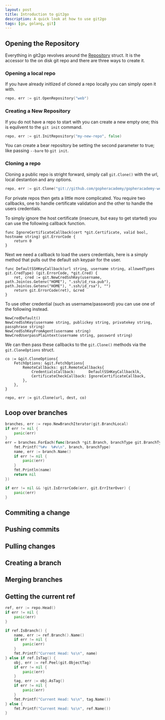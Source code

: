 ```yaml
---
layout: post
title: Introduction to git2go
description: A quick look at how to use git2go
tags: [go, golang, git]
---
```


## Opening the Repository

Everything in git2go revolves around the
[Repository](https://godoc.org/github.com/libgit2/git2go#Repository) struct. It
is the accessor to the on disk git repo and there are three ways to create it. 

### Opening a local repo

If you have already initlized of cloned a repo locally you can simply open it with.

```go
repo, err := git.OpenRepository("web")
```

### Creating a New Repository

If you do not have a repo to start with you can create a new empty one; this is
equlivent to the `git init` command.

```go
repo, err := git.InitRepository("my-new-repo", false)
```

You can create a bear repository be setting the second parameter to true; like passing `--bare` to `git init`.

### Cloning a repo

Cloning a public repo is stright forward, simply call `git.Clone()` with the
url, local destantion and any options.

```go
repo, err := git.Clone("git://github.com/gopheracademy/gopheracademy-web.git", "web", &git.CloneOptions{})
```

For private repos then gets a little more complicated. You require two
callbacks, one to handle certificate validation and the other to handle the
users credentials.

To simply ignore the host certificate (insecure, but easy to get started) you
can use the following callback function.

```
func IgnoreCertificateCallback(cert *git.Certificate, valid bool, hostname string) git.ErrorCode {
	return 0
}
```

Next we need a callback to load the users credentials, here is a simply method
that pulls out the default ssh keypair for the user.

```
func DefaultSSHKeyCallback(url string, username string, allowedTypes git.CredType) (git.ErrorCode, *git.Cred) {
	ret, cred := git.NewCredSshKey(username, path.Join(os.Getenv("HOME"), ".ssh/id_rsa.pub"), path.Join(os.Getenv("HOME"), ".ssh/id_rsa"), "")
	return git.ErrorCode(ret), &cred
}
```

To use other credential (such as username/password) you can use one of the
following instead.

```
NewCredDefault()
NewCredSshKey(username string, publickey string, privatekey string, passphrase string)
NewCredSshKeyFromAgent(username string)
NewCredUserpassPlaintext(username string, password string)
```

We can then pass these callbacks to the `git.Clone()` methods via the
`git.CloneOptions` struct.

```
co := &git.CloneOptions{
	FetchOptions: &git.FetchOptions{
		RemoteCallbacks: git.RemoteCallbacks{
			CredentialsCallback:      DefaultSSHKeyCallbacklk,
			CertificateCheckCallback: IgnoreCertificateCallback,
		},
	},
}

repo, err := git.Clone(url, dest, co)
```
	
## Loop over branches
```go
branches, err := repo.NewBranchIterator(git.BranchLocal)
if err != nil {
	panic(err)
}
err = branches.ForEach(func(branch *git.Branch, branchType git.BranchType) error {
	fmt.Printf("%#v  %#v\n", branch, branchType)
	name, err := branch.Name()
	if err != nil {
		panic(err)
	}
	fmt.Println(name)
	return nil
})

if err != nil && !git.IsErrorCode(err, git.ErrIterOver) {
	panic(err)
}
```

## Commiting a change

## Pushing commits

## Pulling changes

## Creating a branch

## Merging branches

## Getting the current ref
```go
ref, err := repo.Head()
if err != nil {
	panic(err)
}

if ref.IsBranch() {
	name, err := ref.Branch().Name()
	if err != nil {
		panic(err)
	}
	fmt.Printf("Current Head: %s\n", name)
} else if ref.IsTag() {
	obj, err := ref.Peel(git.ObjectTag)
	if err != nil {
		panic(err)
	}
	tag, err := obj.AsTag()
	if err != nil {
		panic(err)
	}
	fmt.Printf("Current Head: %s\n", tag.Name())
} else {
	fmt.Printf("Current Head: %s\n", ref.Name())
}
```
